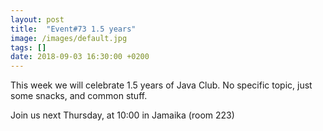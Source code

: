 ```yaml
---
layout: post
title:  "Event#73 1.5 years"
image: /images/default.jpg
tags: []
date: 2018-09-03 16:30:00 +0200
---
```


This week we will celebrate 1.5 years of Java Club. No specific topic, just some snacks, and common stuff. []()

Join us next Thursday, at 10:00 in Jamaika (room 223)
